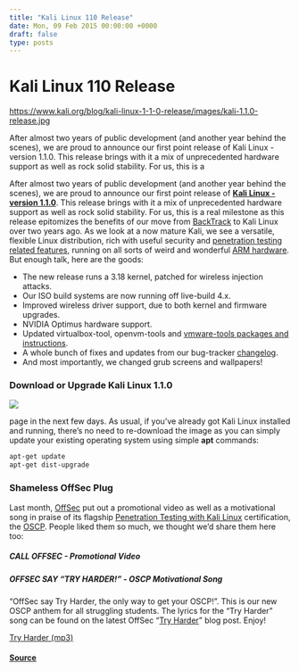 ```yaml
---
title: "Kali Linux 110 Release"
date: Mon, 09 Feb 2015 00:00:00 +0000
draft: false
type: posts
---
```

# Kali Linux 110 Release

https://www.kali.org/blog/kali-linux-1-1-0-release/images/kali-1.1.0-release.jpg



After almost two years of public development (and another year behind the scenes), we are proud to announce our first point release of Kali Linux - version 1.1.0. This release brings with it a mix of unprecedented hardware support as well as rock solid stability. For us, this is a

After almost two years of public development (and another year behind the scenes), we are proud to announce our first point release of [**Kali Linux - version 1.1.0**](https://www.kali.org/blog/kali-linux-1-1-0-release/). This release brings with it a mix of unprecedented hardware support as well as rock solid stability. For us, this is a real milestone as this release epitomizes the benefits of our move from [BackTrack](https://www.backtrack-linux.org/) to Kali Linux over two years ago. As we look at a now mature Kali, we see a versatile, flexible Linux distribution, rich with useful security and [penetration testing related features](https://www.kali.org/features/), running on all sorts of weird and wonderful [ARM hardware](https://gitlab.com/kalilinux/build-scripts/kali-arm). But enough talk, here are the goods:

-   The new release runs a 3.18 kernel, patched for wireless injection attacks.
-   Our ISO build systems are now running off live-build 4.x.
-   Improved wireless driver support, due to both kernel and firmware upgrades.
-   NVIDIA Optimus hardware support.
-   Updated virtualbox-tool, openvm-tools and [vmware-tools packages and instructions](https://www.kali.org/docs/virtualization/install-vmware-guest-tools/).
-   A whole bunch of fixes and updates from our bug-tracker [changelog](https://bugs.kali.org/changelog_page.php).
-   And most importantly, we changed grub screens and wallpapers!

### Download or Upgrade Kali Linux 1.1.0

[![](https://www.kali.org/blog/kali-linux-1-1-0-release/images/kali-wallpaper-2015-v1.1.0.png)](https://www.kali.org/blog/kali-linux-1-1-0-release/images/kali-wallpaper-2015-v1.1.0.png)

page in the next few days. As usual, if you’ve already got Kali Linux installed and running, there’s no need to re-download the image as you can simply update your existing operating system using simple **apt** commands:

```sh
apt-get update
apt-get dist-upgrade
```

### Shameless OffSec Plug

Last month, [OffSec](https://www.offsec.com/) put out a promotional video as well as a motivational song in praise of its flagship [Penetration Testing with Kali Linux](https://www.offsec.com/pwk-oscp/) certification, the [OSCP](https://www.offsec.com/pwk-oscp/). People liked them so much, we thought we’d share them here too:

##### CALL OFFSEC - Promotional Video

##### OFFSEC SAY “TRY HARDER!” - OSCP Motivational Song

“OffSec say Try Harder, the only way to get your OSCP!”. This is our new OSCP anthem for all struggling students. The lyrics for the “Try Harder” song can be found on the latest OffSec “[Try Harder](https://www.offsec.com/offsec/say-try-harder/)” blog post. Enjoy!

[Try Harder (mp3)](audio/Try_Harder_2.0.mp3)

#### [Source](https://www.kali.org/blog/kali-linux-1-1-0-release/)

